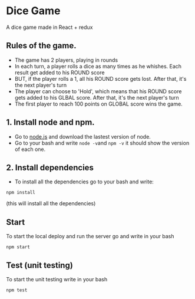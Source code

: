 # Dice Game
A dice game made in React + redux

## Rules of the game.
- The game has 2 players, playing in rounds
- In each turn, a player rolls a dice as many times as he whishes. Each result get added to his ROUND score
- BUT, if the player rolls a 1, all his ROUND score gets lost. After that, it's the next player's turn
- The player can choose to 'Hold', which means that his ROUND score gets added to his GLBAL score. After that, it's the next player's turn
- The first player to reach 100 points on GLOBAL score wins the game.

## 1. Install node and npm.
* Go to [node.js](https://nodejs.org/en/) and download the lastest version of node.
* Go to your bash and write `node -v`and `npm -v` it should show the version of each one.

## 2. Install dependencies
- To install all the dependencies go to your bash and write:
```
npm install
```
(this will install all the dependencies)

## Start
To start the local deploy and run the server go and write in your bash
```
npm start
```

## Test (unit testing)
To start the unit testing write in your bash
```
npm test
```

